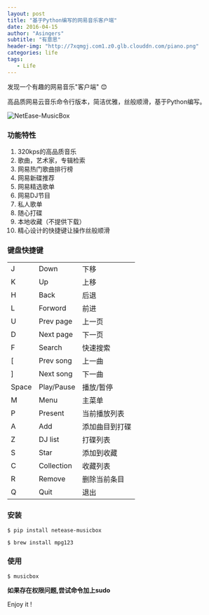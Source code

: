 ```yaml
---
layout: post
title: "基于Python编写的网易音乐客户端"
date: 2016-04-15
author: "Asingers"
subtitle: "有意思"
header-img: "http://7xqmgj.com1.z0.glb.clouddn.com/piano.png"
categories: life
tags:
   - Life
---
```


发现一个有趣的网易音乐"客户端" 😊

高品质网易云音乐命令行版本，简洁优雅，丝般顺滑，基于Python编写。

![NetEase-MusicBox](http://i.imgur.com/J5353vK.gif)

### 功能特性

1. 320kps的高品质音乐
2. 歌曲，艺术家，专辑检索
3. 网易热门歌曲排行榜
4. 网易新碟推荐
5. 网易精选歌单
6. 网易DJ节目
7. 私人歌单
8. 随心打碟
9. 本地收藏（不提供下载）
10. 精心设计的快捷键让操作丝般顺滑

### 键盘快捷键

<table>
	<tr> <td>J</td> <td>Down</td> <td>下移</td> </tr>
	<tr> <td>K</td> <td>Up</td> <td>上移</td> </tr>
	<tr> <td>H</td> <td>Back</td> <td>后退</td> </tr>
	<tr> <td>L</td> <td>Forword</td> <td>前进</td> </tr>
	<tr> <td>U</td> <td>Prev page</td> <td>上一页</td> </tr>
	<tr> <td>D</td> <td>Next page</td> <td>下一页</td> </tr>
	<tr> <td>F</td> <td>Search</td> <td>快速搜索</td> </tr>
	<tr> <td>[</td> <td>Prev song</td> <td>上一曲</td> </tr>
	<tr> <td>]</td> <td>Next song</td> <td>下一曲</td> </tr>
	<tr> <td>Space</td> <td>Play/Pause</td> <td>播放/暂停</td> </tr>
	<tr> <td>M</td> <td>Menu</td> <td>主菜单</td> </tr>
	<tr> <td>P</td> <td>Present</td> <td>当前播放列表</td> </tr>
	<tr> <td>A</td> <td>Add</td> <td>添加曲目到打碟</td> </tr>
	<tr> <td>Z</td> <td>DJ list</td> <td>打碟列表</td> </tr>
	<tr> <td>S</td> <td>Star</td> <td>添加到收藏</td> </tr>
	<tr> <td>C</td> <td>Collection</td> <td>收藏列表</td> </tr>
	<tr> <td>R</td> <td>Remove</td> <td>删除当前条目</td> </tr>
	<tr> <td>Q</td> <td>Quit</td> <td>退出</td> </tr>
</table>


### 安装

	$ pip install netease-musicbox

	$ brew install mpg123

### 使用

	$ musicbox  
	
**如果存在权限问题,尝试命令加上sudo**

Enjoy it !

